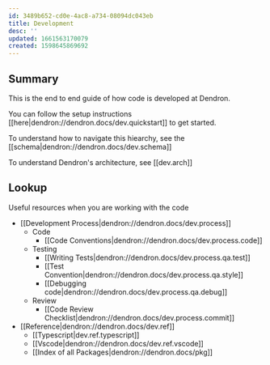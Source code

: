 ```yaml
---
id: 3489b652-cd0e-4ac8-a734-08094dc043eb
title: Development
desc: ''
updated: 1661563170079
created: 1598645869692
---
```


## Summary

This is the end to end guide of how code is developed at Dendron.

You can follow the setup instructions [[here|dendron://dendron.docs/dev.quickstart]] to get started.

To understand how to navigate this hiearchy, see the [[schema|dendron://dendron.docs/dev.schema]]

To understand Dendron's architecture, see [[dev.arch]]

## Lookup

Useful resources when you are working with the code

- [[Development Process|dendron://dendron.docs/dev.process]]
  - Code
    - [[Code Conventions|dendron://dendron.docs/dev.process.code]]
  - Testing
    - [[Writing Tests|dendron://dendron.docs/dev.process.qa.test]]
    - [[Test Convention|dendron://dendron.docs/dev.process.qa.style]]
    - [[Debugging code|dendron://dendron.docs/dev.process.qa.debug]]
  - Review
    - [[Code Review Checklist|dendron://dendron.docs/dev.process.commit]]
- [[Reference|dendron://dendron.docs/dev.ref]]
  - [[Typescript|dev.ref.typescript]]
  - [[Vscode|dendron://dendron.docs/dev.ref.vscode]]
  - [[Index of all Packages|dendron://dendron.docs/pkg]]
